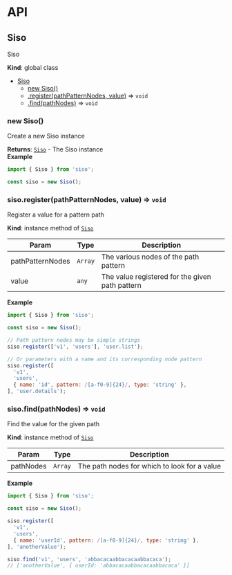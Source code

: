 # API
<a name="Siso"></a>

## Siso
Siso

**Kind**: global class  

* [Siso](#Siso)
    * [new Siso()](#new_Siso_new)
    * [.register(pathPatternNodes, value)](#Siso+register) ⇒ <code>void</code>
    * [.find(pathNodes)](#Siso+find) ⇒ <code>void</code>

<a name="new_Siso_new"></a>

### new Siso()
Create a new Siso instance

**Returns**: [<code>Siso</code>](#Siso) - The Siso instance  
**Example**  
```js
import { Siso } from 'siso';

const siso = new Siso();
```
<a name="Siso+register"></a>

### siso.register(pathPatternNodes, value) ⇒ <code>void</code>
Register a value for a pattern path

**Kind**: instance method of [<code>Siso</code>](#Siso)  

| Param | Type | Description |
| --- | --- | --- |
| pathPatternNodes | <code>Array</code> | The various nodes of the path pattern |
| value | <code>any</code> | The value registered for the given path pattern |

**Example**  
```js
import { Siso } from 'siso';

const siso = new Siso();

// Path pattern nodes may be simple strings
siso.register(['v1', 'users'], 'user.list');

// Or parameters with a name and its corresponding node pattern
siso.register([
  'v1',
  'users',
  { name: 'id', pattern: /[a-f0-9]{24}/, type: 'string' },
], 'user.details');
```
<a name="Siso+find"></a>

### siso.find(pathNodes) ⇒ <code>void</code>
Find the value for the given path

**Kind**: instance method of [<code>Siso</code>](#Siso)  

| Param | Type | Description |
| --- | --- | --- |
| pathNodes | <code>Array</code> | The path nodes for which to look for a value |

**Example**  
```js
import { Siso } from 'siso';

const siso = new Siso();

siso.register([
  'v1',
  'users',
  { name: 'userId', pattern: /[a-f0-9]{24}/, type: 'string' },
], 'anotherValue');

siso.find('v1', 'users', 'abbacacaabbacacaabbacaca');
// ['anotherValue', { userId: 'abbacacaabbacacaabbacaca' }]
```
